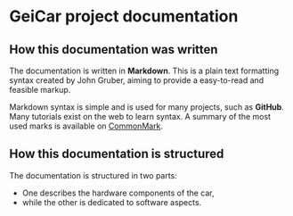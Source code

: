 # GeiCar project documentation

## How this documentation was written

The documentation is written in **Markdown**. This is a plain text formatting syntax created by John Gruber, aiming to provide a easy-to-read and feasible markup.

Markdown syntax is simple and is used for many projects, such as **GitHub**. Many tutorials exist on the web to learn syntax. A summary of the most used marks is available on [CommonMark](https://commonmark.org/help/).

## How this documentation is structured

The documentation is structured in two parts:

* One describes the hardware components of the car, 
* while the other is dedicated to software aspects.
